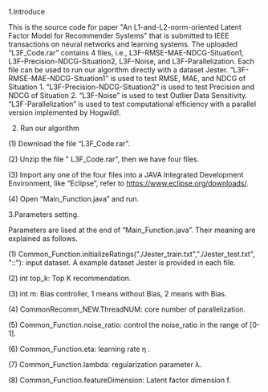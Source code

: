 1.Introduce

This is the source code for paper "An L1-and-L2-norm-oriented Latent Factor Model for Recommender Systems" that is submitted to IEEE transactions on neural networks and learning systems. The uploaded “L3F_Code.rar” contains 4 files, i.e., L3F-RMSE-MAE-NDCG-Situation1, L3F-Precision-NDCG-Situation2, L3F-Noise, and L3F-Parallelization. Each file can be used to run our algorithm directly with a dataset Jester. “L3F-RMSE-MAE-NDCG-Situation1” is used to test RMSE, MAE, and NDCG of Situation 1. “L3F-Precision-NDCG-Situation2” is used to test Precision and NDCG of Situation 2. “L3F-Noise” is used to test Outlier Data Sensitivity. “L3F-Parallelization” is used to test computational efficiency with a parallel version implemented by Hogwild!. 

2. Run our algorithm

(1)	Download the file “L3F_Code.rar”.

(2)	Unzip the file " L3F_Code.rar", then we have four files.

(3)	Import any one of the four files into a JAVA Integrated Development Environment, like “Eclipse”, refer to https://www.eclipse.org/downloads/.

(4)	Open “Main_Function.java” and run. 

3.Parameters setting. 

Parameters are lised at the end of “Main_Function.java”. Their meaning are explained as follows.

(1)	Common_Function.initializeRatings("./Jester_train.txt","./Jester_test.txt", "::"): input dataset. A example dataset Jester is provided in each file. 

(2)	int top_k: Top K recommendation. 

(3)	int m: Bias controller, 1 means without Bias, 2 means with Bias. 

(4)	CommonRecomm_NEW.ThreadNUM: core number of parallelization. 

(5)	Common_Function.noise_ratio: control the noise_ratio in the range of [0-1].

(6)	Common_Function.eta: learning rate η .

(7)	Common_Function.lambda: regularization parameter λ.

(8)	Common_Function.featureDimension: Latent factor dimension f. 


